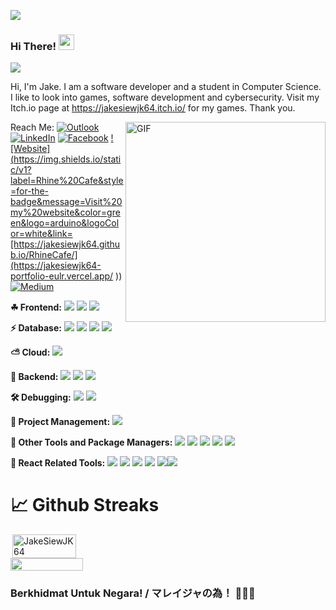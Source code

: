 


![](https://img.tapimg.com/market/images/ab7ec15449aa676f6d2904c8f41bf5d7.jpg?imageView2/2/h/1080/w/9999/q/80/format/jpg/interlace/1/ignore-error/1) 
 
### Hi There! <img src="https://media.giphy.com/media/hvRJCLFzcasrR4ia7z/giphy.gif" width="25px">

![](https://api.visitorbadge.io/api/VisitorHit?user=JakeSiewJK64&repo=github-visitors-badge&countColor=%237B1E7A)

Hi, I'm Jake. I am a software developer and a student in Computer Science. 
I like to look into games, software development and cybersecurity. 
Visit my Itch.io page at https://jakesiewjk64.itch.io/ for my games. 
Thank you.

<img align="right" draggable="false" alt="GIF" src="https://media1.tenor.com/images/84582591222f1f49041d8cf17ad02853/tenor.gif?itemid=16168697" width="auto" height="320" />

Reach Me: <a href="mailto:joekanesiew@outlook.com">![Outlook](https://img.shields.io/badge/Microsoft_Outlook-0078D4?style=for-the-badge&logo=microsoft-outlook&logoColor=white)</a> <a href="https://www.linkedin.com/in/jake-siew-joe-kane-a411811b5?lipi=urn%3Ali%3Apage%3Ad_flagship3_profile_view_base_contact_details%3Bya8gUVsGTd6S%2BuOzYlFjSw%3D%3D">![LinkedIn](https://img.shields.io/badge/LinkedIn-0077B5?style=for-the-badge&logo=linkedin&logoColor=white)</a> <a href='https://www.facebook.com/DataScienceexe-101972195168927'> ![Facebook](https://img.shields.io/badge/Facebook-%231877F2.svg?style=for-the-badge&logo=Facebook&logoColor=white)</a> <a href='[https://jakesiewjk64.github.io/RhineCafe/](https://jakesiewjk64-portfolio-eulr.vercel.app/)'>![Website](https://img.shields.io/static/v1?label=Rhine%20Cafe&style=for-the-badge&message=Visit%20my%20website&color=green&logo=arduino&logoColor=white&link=[https://jakesiewjk64.github.io/RhineCafe/](https://jakesiewjk64-portfolio-eulr.vercel.app/
))
</a><a href="https://medium.com/@JakeSiewJK64">![Medium](https://img.shields.io/badge/Medium-12100E?style=for-the-badge&logo=medium&logoColor=white)</a>

**☘ Frontend:**
![](https://img.shields.io/badge/-React-3498db?logo=react&logoColor=white&style=Flat) ![](https://img.shields.io/badge/-Angular-CC0000?logo=angular&logoColor=white&style=Flat)
![](https://img.shields.io/badge/-Bootstrap-6c5ce7?logo=bootstrap&logoColor=white&style=Flat)

**⚡ Database:**
![](https://img.shields.io/badge/-Postgres-2980b9?logo=postgresql&logoColor=white&style=Flat)
![](https://img.shields.io/badge/-MongoDB-27ae60?logo=mongodb&logoColor=white&style=Flat)
![](https://img.shields.io/badge/-MySQL-2980b9?logo=mysql&logoColor=white&style=Flat)
![](https://img.shields.io/badge/-MSSQL-CC0000?logo=mysql&logoColor=white&style=Flat)

**⛅ Cloud:**
![](https://img.shields.io/badge/-Netlify-27ae60?logo=Netlify&logoColor=white&style=Flat)

**🍔 Backend:**
![](https://img.shields.io/badge/-Express.js-000?logo=express&logoColor=white&style=Flat) ![](https://img.shields.io/badge/-Spring-27ae60?logo=spring&logoColor=white&style=Flat)
![](https://img.shields.io/badge/-.NET-9b59b6?logo=dotnet&logoColor=white&style=Flat)

**🛠️ Debugging:**
![](https://img.shields.io/badge/-Postman-f39c12?logo=postman&logoColor=white&style=Flat)
![](https://img.shields.io/badge/-Swagger-2ecc71?logo=swagger&logoColor=white&style=Flat)

**📁 Project Management:**
![](https://img.shields.io/badge/-Trello-2980b9?logo=trello&logoColor=white&style=Flat)

**🚓 Other Tools and Package Managers:**
![](https://img.shields.io/badge/-npm-000?logo=npm&logoColor=white&style=Flat)
![](https://img.shields.io/badge/-Maven-e74c3c?logo=apachemaven&logoColor=white&style=Flat)
![](https://img.shields.io/badge/-Nuget-3498db?logo=nuget&logoColor=white&style=Flat)
![](https://img.shields.io/badge/-DataGrip-e056fd?logo=datagrip&logoColor=white&style=Flat)
![](https://img.shields.io/badge/-Azure%20Data%20Studio-7ed6df?logo=microsoftazure&logoColor=black&style=Flat)


**🌭 React Related Tools:**
![](https://img.shields.io/badge/-React%20Router%20v6-e74c3c?logo=reactrouter&logoColor=white&style=Flat) 
![](https://img.shields.io/badge/-React%20Redux-3498db?logo=redux&logoColor=white&style=Flat)
![](https://img.shields.io/badge/-Formik-f1c40f?logo=forms&logoColor=white&style=Flat)
![](https://img.shields.io/badge/-MaterialUI-3498db?logo=mui&logoColor=white&style=Flat)
![](https://img.shields.io/badge/-Axios-e74c3c?logo=axios&logoColor=white&style=Flat)![](https://img.shields.io/badge/-Zustand-16a085?logo=zustand&logoColor=white&style=Flat)

# 📈 Github Streaks
<div style="display:flex;flex-direction:column;">
<img src="https://github-readme-stats.vercel.app/api?username=JakeSiewJK64&show_icons=true&theme=gotham&`show_icons=true&include_all_commits=true&count_private=true&show_owner=true" alt="JakeSiewJK64" width="45%" align="right"/>
<img src="https://github-readme-streak-stats.herokuapp.com/?user=JakeSiewJK64&theme=dark" width="48%" >
</div>
<h3> Berkhidmat Untuk Negara! / マレイジャの為！ 💪💪💪 </h3>
